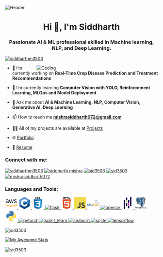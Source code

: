 ![Header](https://user-images.githubusercontent.com/74038190/225813708-98b745f2-7d22-48cf-9150-083f1b00d6c9.gif)
<h1 align="center">Hi 👋, I'm Siddharth</h1>
<h3 align="center">Passionate AI & ML professional skilled in Machine learning, NLP, and Deep Learning.</h3>

<p align="left"> <a href="https://twitter.com/siddharthm3503" target="blank"><img src="https://img.shields.io/twitter/follow/siddharthm3503?logo=twitter&style=for-the-badge" alt="siddharthm3503" /></a> </p>

<img align="right" alt="Coding" width="400" src="https://i.pinimg.com/originals/b7/cd/17/b7cd17abaea1ce1d21e2bb8c0d4cdd4e.jpg">

- 🔭 I’m currently working on **Real-Time Crop Disease Prediction and Treatment Recommendations**

- 🌱 I’m currently learning **Computer Vision with YOLO, Reinforcement Learning, MLOps and Model Deployment**

- 💬 Ask me about **AI & Machine Learning, NLP, Computer Vision, Generative AI, Deep Learning**

- 📫 How to reach me **mishrasiddharth072@gmail.com**

- 👨‍💻 All of my projects are available at [Projects](https://github.com/Sid3503?tab=repositories)

- 🌐  [Portfolio](https://siddharthmishra.vercel.app/)

- 📑 [Resume](https://drive.google.com/file/d/1OTKc4kSMxJjLeRRTrwR-dhNyTYgYkdQO/view?usp=sharing)


<h3 align="left">Connect with me:</h3>
<p align="left">
<a href="https://twitter.com/SiddharthM3503" target="blank"><img align="center" src="https://raw.githubusercontent.com/rahuldkjain/github-profile-readme-generator/master/src/images/icons/Social/twitter.svg" alt="siddharthm3503" height="30" width="40" /></a>
<a href="https://www.linkedin.com/in/siddharth-mishra-0a5227228/" target="blank"><img align="center" src="https://raw.githubusercontent.com/rahuldkjain/github-profile-readme-generator/master/src/images/icons/Social/linked-in-alt.svg" alt="siddharth mishra" height="30" width="40" /></a>
<a href="https://kaggle.com/Sid3503" target="blank"><img align="center" src="https://raw.githubusercontent.com/rahuldkjain/github-profile-readme-generator/master/src/images/icons/Social/kaggle.svg" alt="sid3503" height="30" width="40" /></a>
<a href="https://www.leetcode.com/Sid3503" target="blank"><img align="center" src="https://raw.githubusercontent.com/rahuldkjain/github-profile-readme-generator/master/src/images/icons/Social/leet-code.svg" alt="sid3503" height="30" width="40" /></a>
<a href="https://auth.geeksforgeeks.org/user/mishrasiddharth072" target="blank"><img align="center" src="https://raw.githubusercontent.com/rahuldkjain/github-profile-readme-generator/master/src/images/icons/Social/geeks-for-geeks.svg" alt="mishrasiddharth072" height="30" width="40" /></a>
</p>

<h3 align="left">Languages and Tools:</h3>
<p align="left"> <a href="https://aws.amazon.com" target="_blank" rel="noreferrer"> <img src="https://raw.githubusercontent.com/devicons/devicon/master/icons/amazonwebservices/amazonwebservices-original-wordmark.svg" alt="aws" width="40" height="40"/> </a> <a href="https://www.w3schools.com/cpp/" target="_blank" rel="noreferrer"> <img src="https://raw.githubusercontent.com/devicons/devicon/master/icons/cplusplus/cplusplus-original.svg" alt="cplusplus" width="40" height="40"/> </a> <a href="https://www.w3schools.com/css/" target="_blank" rel="noreferrer"> <img src="https://raw.githubusercontent.com/devicons/devicon/master/icons/css3/css3-original-wordmark.svg" alt="css3" width="40" height="40"/> </a> <a href="https://flask.palletsprojects.com/" target="_blank" rel="noreferrer"> <img src="https://www.vectorlogo.zone/logos/pocoo_flask/pocoo_flask-icon.svg" alt="flask" width="40" height="40"/> </a> <a href="https://www.w3.org/html/" target="_blank" rel="noreferrer"> <img src="https://raw.githubusercontent.com/devicons/devicon/master/icons/html5/html5-original-wordmark.svg" alt="html5" width="40" height="40"/> </a> <a href="https://developer.mozilla.org/en-US/docs/Web/JavaScript" target="_blank" rel="noreferrer"> <img src="https://raw.githubusercontent.com/devicons/devicon/master/icons/javascript/javascript-original.svg" alt="javascript" width="40" height="40"/> </a> <a href="https://www.mysql.com/" target="_blank" rel="noreferrer"> <img src="https://raw.githubusercontent.com/devicons/devicon/master/icons/mysql/mysql-original-wordmark.svg" alt="mysql" width="40" height="40"/> </a> <a href="https://opencv.org/" target="_blank" rel="noreferrer"> <img src="https://www.vectorlogo.zone/logos/opencv/opencv-icon.svg" alt="opencv" width="40" height="40"/> </a> <a href="https://pandas.pydata.org/" target="_blank" rel="noreferrer"> <img src="https://raw.githubusercontent.com/devicons/devicon/2ae2a900d2f041da66e950e4d48052658d850630/icons/pandas/pandas-original.svg" alt="pandas" width="40" height="40"/> </a> <a href="https://www.postgresql.org" target="_blank" rel="noreferrer"> <img src="https://raw.githubusercontent.com/devicons/devicon/master/icons/postgresql/postgresql-original-wordmark.svg" alt="postgresql" width="40" height="40"/> </a> <a href="https://www.python.org" target="_blank" rel="noreferrer"> <img src="https://raw.githubusercontent.com/devicons/devicon/master/icons/python/python-original.svg" alt="python" width="40" height="40"/> </a> <a href="https://pytorch.org/" target="_blank" rel="noreferrer"> <img src="https://www.vectorlogo.zone/logos/pytorch/pytorch-icon.svg" alt="pytorch" width="40" height="40"/> </a> <a href="https://scikit-learn.org/" target="_blank" rel="noreferrer"> <img src="https://upload.wikimedia.org/wikipedia/commons/0/05/Scikit_learn_logo_small.svg" alt="scikit_learn" width="40" height="40"/> </a> <a href="https://seaborn.pydata.org/" target="_blank" rel="noreferrer"> <img src="https://seaborn.pydata.org/_images/logo-mark-lightbg.svg" alt="seaborn" width="40" height="40"/> </a> <a href="https://www.sqlite.org/" target="_blank" rel="noreferrer"> <img src="https://www.vectorlogo.zone/logos/sqlite/sqlite-icon.svg" alt="sqlite" width="40" height="40"/> </a> <a href="https://www.tensorflow.org" target="_blank" rel="noreferrer"> <img src="https://www.vectorlogo.zone/logos/tensorflow/tensorflow-icon.svg" alt="tensorflow" width="40" height="40"/> </a> </p>

<p><img align="center" src="https://github-readme-stats.vercel.app/api/top-langs?username=sid3503&show_icons=true&locale=en&layout=compact" alt="sid3503" /></p>

[![My Awesome Stats](https://awesome-github-stats.azurewebsites.net/user-stats/sid3503?cardType=github&theme=ocean-dark&preferLogin=true&Border=C19CDD)](https://git.io/awesome-stats-card)

<p><img align="center" src="https://github-readme-streak-stats.herokuapp.com/?user=sid3503&" alt="sid3503" /></p>
